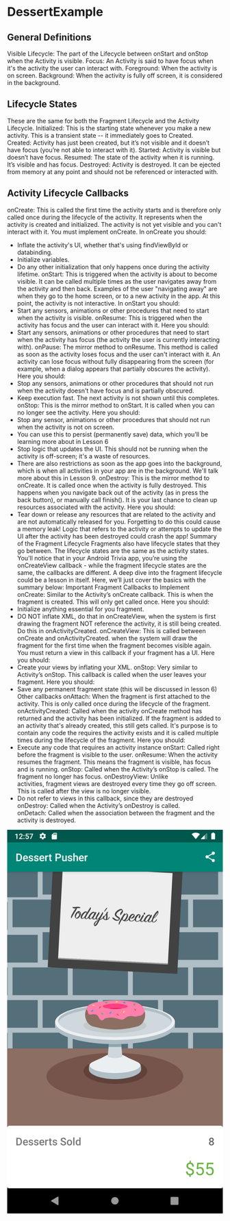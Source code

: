 # DessertExample


## General Definitions
Visible Lifecycle: The part of the Lifecycle between onStart and onStop when the Activity is visible.
Focus: An Activity is said to have focus when it's the activity the user can interact with.
Foreground: When the activity is on screen.
Background: When the activity is fully off screen, it is considered in the background.

## Lifecycle States
These are the same for both the Fragment Lifecycle and the Activity Lifecycle.
Initialized: This is the starting state whenever you make a new activity. This is a transient state -- it immediately goes to Created.
Created: Activity has just been created, but it’s not visible and it doesn’t have focus (you’re not able to interact with it).
Started: Activity is visible but doesn’t have focus.
Resumed: The state of the activity when it is running. It’s visible and has focus.
Destroyed: Activity is destroyed. It can be ejected from memory at any point and should not be referenced or interacted with.

## Activity Lifecycle Callbacks
onCreate: This is called the first time the activity starts and is therefore only called once during the lifecycle of the activity. It represents when the activity is created and initialized. The activity is not yet visible and you can't interact with it. You must implement onCreate. In onCreate you should:
* Inflate the activity's UI, whether that's using findViewById or databinding.
* Initialize variables.
* Do any other initialization that only happens once during the activity lifetime.
onStart: This is triggered when the activity is about to become visible. It can be called multiple times as the user navigates away from the activity and then back. Examples of the user "navigating away" are when they go to the home screen, or to a new activity in the app. At this point, the activity is not interactive. In onStart you should:
* Start any sensors, animations or other procedures that need to start when the activity is visible.
onResume: This is triggered when the activity has focus and the user can interact with it. Here you should:
* Start any sensors, animations or other procedures that need to start when the activity has focus (the activity the user is currently interacting with).
onPause: The mirror method to onResume. This method is called as soon as the activity loses focus and the user can't interact with it. An activity can lose focus without fully disappearing from the screen (for example, when a dialog appears that partially obscures the activity). Here you should:
* Stop any sensors, animations or other procedures that should not run when the activity doesn't have focus and is partially obscured.
* Keep execution fast. The next activity is not shown until this completes.
onStop: This is the mirror method to onStart. It is called when you can no longer see the activity. Here you should:
* Stop any sensor, animations or other procedures that should not run when the activity is not on screen.
* You can use this to persist (permanently save) data, which you’ll be learning more about in Lesson 6
* Stop logic that updates the UI. This should not be running when the activity is off-screen; it's a waste of resources.
* There are also restrictions as soon as the app goes into the background, which is when all activities in your app are in the background. We'll talk more about this in Lesson 9.
onDestroy: This is the mirror method to onCreate. It is called once when the activity is fully destroyed. This happens when you navigate back out of the activity (as in press the back button), or manually call finish(). It is your last chance to clean up resources associated with the activity. Here you should:
* Tear down or release any resources that are related to the activity and are not automatically released for you. Forgetting to do this could cause a memory leak! Logic that refers to the activity or attempts to update the UI after the activity has been destroyed could crash the app!
Summary of the Fragment Lifecycle
Fragments also have lifecycle states that they go between. The lifecycle states are the same as the activity states. You’ll notice that in your Android Trivia app, you’re using the onCreateView callback - while the fragment lifecycle states are the same, the callbacks are different.
A deep dive into the fragment lifecycle could be a lesson in itself. Here, we’ll just cover the basics with the summary below:
Important Fragment Callbacks to Implement
onCreate: Similar to the Activity’s onCreate callback. This is when the fragment is created. This will only get called once. Here you should:
* Initialize anything essential for you fragment.
* DO NOT inflate XML, do that in onCreateView, when the system is first drawing the fragment NOT reference the activity, it is still being created. Do this in onActivityCreated.
onCreateView: This is called between onCreate and onActivityCreated. when the system will draw the fragment for the first time when the fragment becomes visible again. You must return a view in this callback if your fragment has a UI. Here you should:
* Create your views by inflating your XML.
onStop: Very similar to Activity’s onStop. This callback is called when the user leaves your fragment. Here you should:
* Save any permanent fragment state (this will be discussed in lesson 6)
Other callbacks
onAttach: When the fragment is first attached to the activity. This is only called once during the lifecycle of the fragment.
onActivityCreated: Called when the activity onCreate method has returned and the activity has been initialized. If the fragment is added to an activity that's already created, this still gets called. It's purpose is to contain any code the requires the activity exists and it is called multiple times during the lifecycle of the fragment. Here you should:
* Execute any code that requires an activity instance
onStart: Called right before the fragment is visible to the user.
onResume: When the activity resumes the fragment. This means the fragment is visible, has focus and is running.
onStop: Called when the Activity’s onStop is called. The fragment no longer has focus.
onDestroyView: Unlike activities, fragment views are destroyed every time they go off screen. This is called after the view is no longer visible.
* Do not refer to views in this callback, since they are destroyed
onDestroy: Called when the Activity’s onDestroy is called.
onDetach: Called when the association between the fragment and the activity is destroyed.

![](https://github.com/AnelCC/DessertExample/blob/master/screenshot.png)
